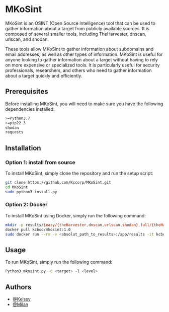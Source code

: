 
# MKoSint

MKoSint is an OSINT (Open Source Intelligence) tool that can be used to gather information about a target from publicly available sources. It is composed of several smaller tools, including TheHarvester, dnscan, urlscan, and shodan. 

These tools allow MKoSint to gather information about subdomains and email addresses, as well as other types of information. MKoSint is useful for anyone looking to gather information about a target without having to rely on more expensive or specialized tools. It is particularly useful for security professionals, researchers, and others who need to gather information about a target quickly and efficiently.


## Prerequisites 

Before installing MKoSint, you will need to make sure you have the 
following dependencies installed:

```bash
>=Python3.7
>=pip22.3
shodan
requests
```
    
## Installation


### Option 1: install from source

To install MKoSint, simply clone the repository and run the setup script:

```bash
git clone https://github.com/Kccorp/MKoSint.git
cd MKoSint
sudo python3 install.py
``` 

### Option 2: Docker

To install MKoSint using Docker, simply run the following command:

```bash
mkdir -p results/{easy/{theHarvester,dnscan,urlscan,shodan},full/{theHarvester,dnscan,urlscan,shodan}}
docker pull kcbod/mkosint:1.0
sudo docker run --rm -v <absolut_path_to_results>:/app/results -it kcbod/mkosint [Commande] [example : -d youtube.com -l 1]
```

## Usage

To run MKoSint, simply run the following command:

```bash
Python3 mkosint.py -d <target> -l <level>
```




## Authors

- [@Keissy](https://www.github.com/kccorp)
- [@Milan](https://www.github.com/MeKAniml)

